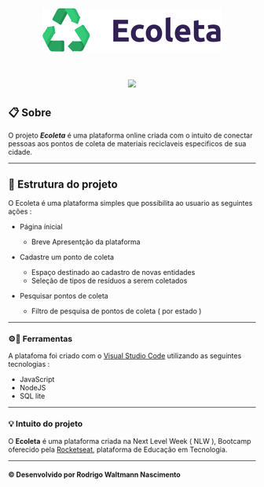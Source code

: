 <h1 align="center">
    <img src="public/extras-aula-1/icones/logo.svg">
</h1>

<h1 align="center">
    <img src="https://camo.githubusercontent.com/087a09f1bdbcd1cdd29cc43cec817fe7818aeb17/68747470733a2f2f692e6962622e636f2f6653346b37344c2f43617074757261722e706e67">
</h1>

## 📋         Sobre 

O projeto <i>**Ecoleta**</i> é uma plataforma online criada com o intuito de conectar pessoas aos pontos de coleta de materiais reciclaveis especificos de sua cidade.

---
## 🚀         Estrutura  do projeto
O Ecoleta é uma plataforma simples que possibilita ao usuario as seguintes ações :
- Página ínicial 
    - Breve Apresentção da plataforma 

- Cadastre um ponto de coleta
    - Espaço destinado ao cadastro de novas entidades
    - Seleção de tipos de resíduos a serem coletados 

- Pesquisar pontos de coleta
    - Filtro de pesquisa de pontos de coleta ( por estado )


---

### ⚙🔧    Ferramentas

A platafoma foi criado com o [Visual Studio Code](https://code.visualstudio.com) utilizando as seguintes tecnologias :

- JavaScript
- NodeJS
- SQL lite

---

### 💡       Intuito do projeto

O **Ecoleta** é uma plataforma criada na Next Level Week ( NLW ), Bootcamp oferecido pela [Rocketseat](https://rocketseat.com.br), plataforma de Educação em Tecnologia.

---
#### © Desenvolvido por Rodrigo Waltmann Nascimento 
